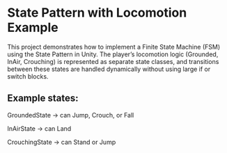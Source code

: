 # State Pattern with Locomotion Example

This project demonstrates how to implement a Finite State Machine (FSM) using the State Pattern in Unity.
The player’s locomotion logic (Grounded, InAir, Crouching) is represented as separate state classes, and transitions between these states are handled dynamically without using large if or switch blocks.


## Example states:

GroundedState -> can Jump, Crouch, or Fall 

InAirState -> can Land

CrouchingState -> can Stand or Jump
